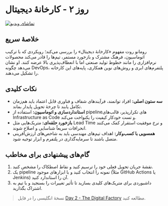 # روز ۲ - کارخانهٔ دیجیتال

[![تماشای ویدیو](../thumbnails/day2.png)](https://www.youtube.com/watch?v=xeX4HGLeJQw)

## خلاصهٔ سریع
رومانو روت مفهوم «کارخانهٔ دیجیتال» را بررسی می‌کند؛ رویکردی که با ترکیب اتوماسیون، فرهنگ مشترک و بازخورد مستمر، تیم‌ها را قادر می‌کند محصولات نرم‌افزاری را مانند خطوط تولید صنعتی اما با انعطاف‌پذیری بالا عرضه کنند. او نشان می‌دهد چگونه DevOps، پلتفرم‌های ابری و روش‌های نوین همکاری، پایه‌های این کارخانه را تشکیل می‌دهند.

## نکات کلیدی
- **سه ستون اصلی:** افراد توانمند، فرآیندهای شفاف و فناوری قابل اعتماد باید هم‌زمان تکامل یابند تا چرخهٔ تحویل پایدار بماند.
- **استانداردسازی و اتوماسیون:** استفاده از pipelineهای تکرارپذیر، قالب‌های Infrastructure as Code و تست خودکار کیفیت را یکنواخت می‌کند.
- **بازخورد حلقه‌ای:** متریک‌هایی مثل Lead Time و نرخ موفقیت استقرار کمک می‌کنند انحرافات سریعاً شناسایی و اصلاح شوند.
- **همسویی با کسب‌وکار:** اهداف تیم‌های مهندسی باید به شاخص‌های ارزش‌آفرینی متصل باشند تا سرمایه‌گذاری در پلتفرم و ابزار توجیه شود.

## گام‌های پیشنهادی برای مخاطب
1. نقشهٔ جریان تحویل فعلی خود را ترسیم کنید و نقاط اصطکاک را مشخص کنید.
2. یک pipeline نمونه را انتخاب کنید و با ابزارهای موجود (مثلاً GitHub Actions یا Jenkins) آن را استاندارد کنید.
3. داشبوردی برای متریک‌های کلیدی بسازید تا تأثیر تغییرات را بسنجید و با تیم به اشتراک بگذارید.

> نسخهٔ انگلیسی را در فایل [Day 2 - The Digital Factory](../day02.md) مطالعه کنید.
